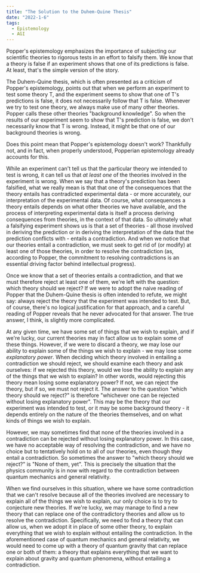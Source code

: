 ```yaml
---
title: "The Solution to the Duhem-Quine Thesis"
date: "2022-1-6"
tags:
  - Epistemology
  - AGI
---
```


Popper's epistemology emphasizes the importance of subjecting our scientific theories to rigorous tests in an effort to falsify them. We know that a theory is false if an experiment shows that one of its predictions is false. At least, that's the simple version of the story.

The Duhem-Quine thesis, which is often presented as a criticism of Popper's epistemology, points out that when we perform an experiment to test some theory T, and the experiment seems to show that one of T's predictions is false, it does not necessarily follow that T is false. Whenever we try to test one theory, we always make use of many other theories. Popper calls these other theories "background knowledge". So when the results of our experiment seem to show that T's prediction is false, we don't necessarily know that T is wrong. Instead, it might be that one of our background theories is wrong.

Does this point mean that Popper's epistemology doesn't work? Thankfully not, and in fact, when properly understood, Popperian epistemology already accounts for this.

While an experiment can't tell us that the particular theory we intended to test is wrong, it can tell us that _at least one_ of the theories involved in the experiment is wrong. When we say that a theory's prediction has been falsified, what we really mean is that that one of the consequences that the theory entails has contradicted experimental data - or more accurately, our interpretation of the experimental data. Of course, what consequences a theory entails depends on what other theories we have available, and the process of interpreting experimental data is itself a process deriving consequences from theories, in the context of that data. So ultimately what a falsifying experiment shows us is that a set of theories - all those involved in deriving the prediction or in deriving the interpretation of the data that the prediction conflicts with - entails a contradiction. And when we notice that our theories entail a contradiction, we must seek to get rid of (or modify) at least one of those theories, in order to resolve the contradiction (as, according to Popper, the commitment to resolving contradictions is an essential driving factor behind intellectual progress).

Once we know that a set of theories entails a contradiction, and that we must therefore reject at least one of them, we're left with the question: which theory should we reject? If we were to adopt the naive reading of Popper that the Duhem-Quine thesis is often intended to refute, we might say: always reject the theory that the experiment was intended to test. But, of course, there's no logical justification for that approach, and a careful reading of Popper reveals that he never advocated for that answer. The true answer, I think, is slightly more complicated.

At any given time, we have some set of things that we wish to explain, and if we're lucky, our current theories may in fact allow us to explain some of these things. However, if we were to discard a theory, we may lose our ability to explain some of the things we wish to explain - we may lose some _explanatory power_. When deciding which theory involved in entailing a contradiction we should reject, we should examine each theory and ask ourselves: if we rejected this theory, would we lose the ability to explain any of the things that we wish to explain? In other words, would rejecting this theory mean losing some explanatory power? If not, we can reject the theory, but if so, we must not reject it. The answer to the question "which theory should we reject?" is therefore "whichever one can be rejected without losing explanatory power". This may be the theory that our experiment was intended to test, or it may be some background theory - it depends entirely on the nature of the theories themselves, and on what kinds of things we wish to explain.

However, we may sometimes find that none of the theories involved in a contradiction can be rejected without losing explanatory power. In this case, we have no acceptable way of resolving the contradiction, and we have no choice but to tentatively hold on to all of our theories, even though they entail a contradiction. So sometimes the answer to "which theory should we reject?" is "None of them, yet". This is precisely the situation that the physics community is in now with regard to the contradiction between quantum mechanics and general relativity.

When we find ourselves in this situation, where we have some contradiction that we can't resolve because all of the theories involved are necessary to explain all of the things we wish to explain, our only choice is to try to conjecture new theories. If we're lucky, we may manage to find a new theory that can replace one of the contradictory theories and allow us to resolve the contradiction. Specifically, we need to find a theory that can allow us, when we adopt it in place of some other theory, to explain everything that we wish to explain without entailing the contradiction. In the aforementioned case of quantum mechanics and general relativity, we would need to come up with a theory of quantum gravity that can replace one or both of them: a theory that explains everything that we want to explain about gravity and quantum phenomena, without entailing a contradiction.
